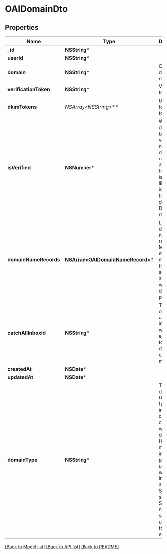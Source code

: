 # OAIDomainDto

## Properties
Name | Type | Description | Notes
------------ | ------------- | ------------- | -------------
**_id** | **NSString*** |  | 
**userId** | **NSString*** |  | 
**domain** | **NSString*** | Custom domain name | 
**verificationToken** | **NSString*** | Verification tokens | 
**dkimTokens** | **NSArray&lt;NSString*&gt;*** | Unique token DKIM tokens | 
**isVerified** | **NSNumber*** | Whether domain has been verified or not. If the domain is not verified after 72 hours there is most likely an issue with the domains DNS records. | 
**domainNameRecords** | [**NSArray&lt;OAIDomainNameRecord&gt;***](OAIDomainNameRecord) | List of DNS domain name records (C, MX, TXT) etc that you must add to the DNS server associated with your domain provider. | 
**catchAllInboxId** | **NSString*** | The optional catch all inbox that will receive emails sent to the domain that cannot be matched. | [optional] 
**createdAt** | **NSDate*** |  | 
**updatedAt** | **NSDate*** |  | 
**domainType** | **NSString*** | Type of domain. Dictates type of inbox that can be created with domain. HTTP means inboxes are processed using SES while SMTP inboxes use a custom SMTP mail server. SMTP does not support sending so use HTTP for sending emails. | 

[[Back to Model list]](../README#documentation-for-models) [[Back to API list]](../README#documentation-for-api-endpoints) [[Back to README]](../README)



